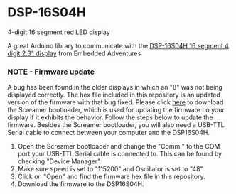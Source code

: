 # DSP-16S04H

4-digit 16 segment red LED display 

A great Arduino library to communicate with the [DSP-16S04H 16 segment 4 digit 2.3" display](http://www.embeddedadventures.com/4_digit_16_segment_led_display_dsp-16s04h-red.html) from Embedded Adventures


### NOTE - Firmware update
A bug has been found in the older displays in which an "8" was not being displayed correctly. The hex file included in this repository is an updated version of the firmware with that bug fixed. Please click [here](http://www.embeddedadventures.com/Tutorials/tutorials_detail/203) to download the Screamer bootloader, which is used for updating the firmware on your display if it exhibits the behavior. Follow the steps below to update the firmware. Besides the Screamer bootloader, you will also need a USB-TTL Serial cable to connect between your computer and the DSP16S04H.

1. Open the Screamer bootloader and change the "Comm:" to the COM port your USB-TTL Serial cable is connected to. This can be found by checking "Device Manager"
2. Make sure speed is set to "115200" and Oscillator is set to "48"
3. Click on "Open" and find the firmware hex file in this repository. 
4. Download the firmware to the DSP16S04H.

